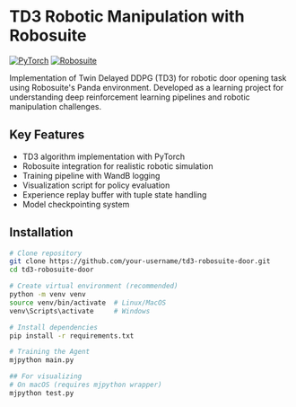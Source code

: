 # TD3 Robotic Manipulation with Robosuite

[![PyTorch](https://img.shields.io/badge/PyTorch-%23EE4C2C.svg?logo=PyTorch&logoColor=white)](https://pytorch.org/)
[![Robosuite](https://img.shields.io/badge/Robosuite-0.1.0-blue)](https://robosuite.ai/)

Implementation of Twin Delayed DDPG (TD3) for robotic door opening task using Robosuite's Panda environment. Developed as a learning project for understanding deep reinforcement learning pipelines and robotic manipulation challenges.

## Key Features
- TD3 algorithm implementation with PyTorch
- Robosuite integration for realistic robotic simulation
- Training pipeline with WandB logging
- Visualization script for policy evaluation
- Experience replay buffer with tuple state handling
- Model checkpointing system

## Installation
```bash
# Clone repository
git clone https://github.com/your-username/td3-robosuite-door.git
cd td3-robosuite-door

# Create virtual environment (recommended)
python -m venv venv
source venv/bin/activate  # Linux/MacOS
venv\Scripts\activate     # Windows

# Install dependencies
pip install -r requirements.txt

# Training the Agent
mjpython main.py

## For visualizing
# On macOS (requires mjpython wrapper)
mjpython test.py
